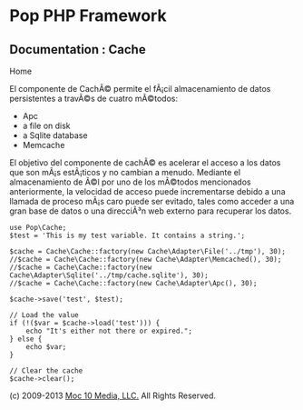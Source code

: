 Pop PHP Framework
=================

Documentation : Cache
---------------------

Home

El componente de CachÃ© permite el fÃ¡cil almacenamiento de datos
persistentes a travÃ©s de cuatro mÃ©todos:

-   Apc
-   a file on disk
-   a Sqlite database
-   Memcache

El objetivo del componente de cachÃ© es acelerar el acceso a los datos
que son mÃ¡s estÃ¡ticos y no cambian a menudo. Mediante el
almacenamiento de Ã©l por uno de los mÃ©todos mencionados anteriormente,
la velocidad de acceso puede incrementarse debido a una llamada de
proceso mÃ¡s caro puede ser evitado, tales como acceder a una gran base
de datos o una direcciÃ³n web externo para recuperar los datos.

    use Pop\Cache;
    $test = 'This is my test variable. It contains a string.';

    $cache = Cache\Cache::factory(new Cache\Adapter\File('../tmp'), 30);
    //$cache = Cache\Cache::factory(new Cache\Adapter\Memcached(), 30);
    //$cache = Cache\Cache::factory(new Cache\Adapter\Sqlite('../tmp/cache.sqlite'), 30);
    //$cache = Cache\Cache::factory(new Cache\Adapter\Apc(), 30);

    $cache->save('test', $test);

    // Load the value
    if (!($var = $cache->load('test'))) {
        echo "It's either not there or expired.";
    } else {
        echo $var;
    }

    // Clear the cache
    $cache->clear();

\(c) 2009-2013 [Moc 10 Media, LLC.](http://www.moc10media.com) All
Rights Reserved.
